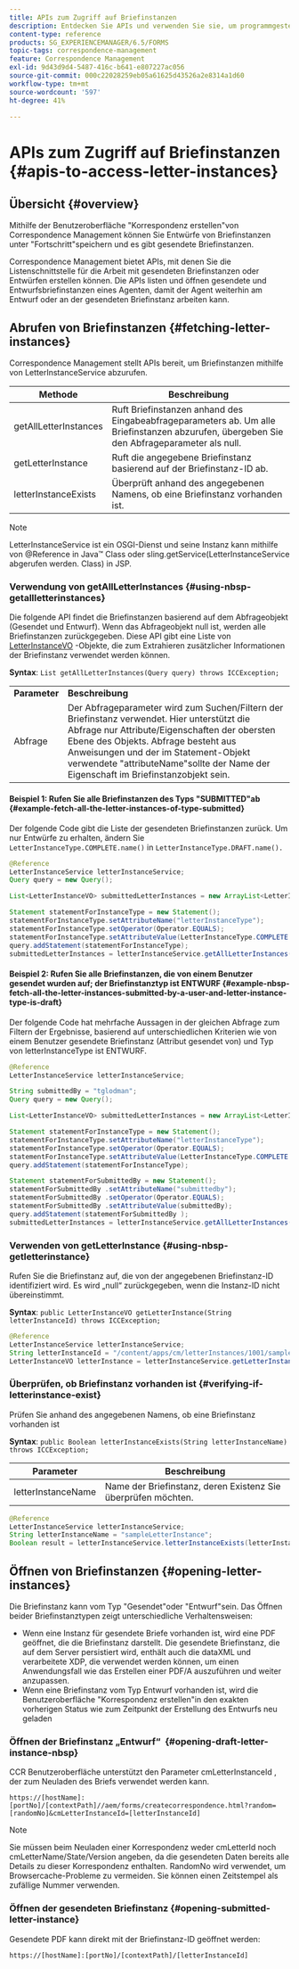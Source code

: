 ```yaml
---
title: APIs zum Zugriff auf Briefinstanzen
description: Entdecken Sie APIs und verwenden Sie sie, um programmgesteuert auf Briefinstanzen in der AEM Forms-Umgebung zuzugreifen.
content-type: reference
products: SG_EXPERIENCEMANAGER/6.5/FORMS
topic-tags: correspondence-management
feature: Correspondence Management
exl-id: 9d43d9d4-5487-416c-b641-e807227ac056
source-git-commit: 000c22028259eb05a61625d43526a2e8314a1d60
workflow-type: tm+mt
source-wordcount: '597'
ht-degree: 41%

---
```


# APIs zum Zugriff auf Briefinstanzen {#apis-to-access-letter-instances}

## Übersicht {#overview}

Mithilfe der Benutzeroberfläche &quot;Korrespondenz erstellen&quot;von Correspondence Management können Sie Entwürfe von Briefinstanzen unter &quot;Fortschritt&quot;speichern und es gibt gesendete Briefinstanzen.

Correspondence Management bietet APIs, mit denen Sie die Listenschnittstelle für die Arbeit mit gesendeten Briefinstanzen oder Entwürfen erstellen können. Die APIs listen und öffnen gesendete und Entwurfsbriefinstanzen eines Agenten, damit der Agent weiterhin am Entwurf oder an der gesendeten Briefinstanz arbeiten kann.

## Abrufen von Briefinstanzen {#fetching-letter-instances}

Correspondence Management stellt APIs bereit, um  Briefinstanzen mithilfe von LetterInstanceService abzurufen.

| Methode | Beschreibung |
|--- |--- |
| getAllLetterInstances | Ruft Briefinstanzen anhand des Eingabeabfrageparameters ab. Um alle Briefinstanzen abzurufen, übergeben Sie den Abfrageparameter als null. |
| getLetterInstance | Ruft die angegebene Briefinstanz basierend auf der Briefinstanz-ID ab. |
| letterInstanceExists | Überprüft anhand des angegebenen Namens, ob eine Briefinstanz vorhanden ist. |

>[!NOTE]
>
>LetterInstanceService ist ein OSGI-Dienst und seine Instanz kann mithilfe von @Reference in Java™ Class oder sling.getService(LetterInstanceService abgerufen werden. Class) in JSP.

### Verwendung von getAllLetterInstances {#using-nbsp-getallletterinstances}

Die folgende API findet die Briefinstanzen basierend auf dem Abfrageobjekt (Gesendet und Entwurf). Wenn das Abfrageobjekt null ist, werden alle Briefinstanzen zurückgegeben. Diese API gibt eine Liste von [LetterInstanceVO](https://helpx.adobe.com/de/aem-forms/6-2/javadocs/com/adobe/icc/dbforms/obj/LetterInstanceVO.html) -Objekte, die zum Extrahieren zusätzlicher Informationen der Briefinstanz verwendet werden können.

**Syntax**: `List getAllLetterInstances(Query query) throws ICCException;`

<table>
 <tbody>
  <tr>
   <td><strong>Parameter</strong></td>
   <td><strong>Beschreibung</strong></td>
  </tr>
  <tr>
   <td>Abfrage</td>
   <td>Der Abfrageparameter wird zum Suchen/Filtern der Briefinstanz verwendet. Hier unterstützt die Abfrage nur Attribute/Eigenschaften der obersten Ebene des Objekts. Abfrage besteht aus Anweisungen und der im Statement-Objekt verwendete "attributeName"sollte der Name der Eigenschaft im Briefinstanzobjekt sein.<br /> </td>
  </tr>
 </tbody>
</table>

#### Beispiel 1: Rufen Sie alle Briefinstanzen des Typs &quot;SUBMITTED&quot;ab {#example-fetch-all-the-letter-instances-of-type-submitted}

Der folgende Code gibt die Liste der gesendeten Briefinstanzen zurück. Um nur Entwürfe zu erhalten, ändern Sie `LetterInstanceType.COMPLETE.name()` in `LetterInstanceType.DRAFT.name().`

```java
@Reference
LetterInstanceService letterInstanceService;
Query query = new Query();

List<LetterInstanceVO> submittedLetterInstances = new ArrayList<LetterInstanceVO>();

Statement statementForInstanceType = new Statement();
statementForInstanceType.setAttributeName("letterInstanceType");
statementForInstanceType.setOperator(Operator.EQUALS);
statementForInstanceType.setAttributeValue(LetterInstanceType.COMPLETE.name());
query.addStatement(statementForInstanceType);
submittedLetterInstances = letterInstanceService.getAllLetterInstances(query);
```

#### Beispiel 2: Rufen Sie alle Briefinstanzen, die von einem Benutzer gesendet wurden auf; der Briefinstanztyp ist ENTWURF {#example-nbsp-fetch-all-the-letter-instances-submitted-by-a-user-and-letter-instance-type-is-draft}

Der folgende Code hat mehrfache Aussagen in der gleichen Abfrage zum Filtern der Ergebnisse, basierend auf unterschiedlichen Kriterien wie von einem Benutzer gesendete Briefinstanz (Attribut gesendet von) und Typ von letterInstanceType ist ENTWURF.

```java
@Reference
LetterInstanceService letterInstanceService;

String submittedBy = "tglodman";
Query query = new Query();

List<LetterInstanceVO> submittedLetterInstances = new ArrayList<LetterInstanceVO>();

Statement statementForInstanceType = new Statement();
statementForInstanceType.setAttributeName("letterInstanceType");
statementForInstanceType.setOperator(Operator.EQUALS);
statementForInstanceType.setAttributeValue(LetterInstanceType.COMPLETE.name());
query.addStatement(statementForInstanceType);

Statement statementForSubmittedBy = new Statement();
statementForSubmittedBy .setAttributeName("submittedby");
statementForSubmittedBy .setOperator(Operator.EQUALS);
statementForSubmittedBy .setAttributeValue(submittedBy);
query.addStatement(statementForSubmittedBy );
submittedLetterInstances = letterInstanceService.getAllLetterInstances(query);
```

### Verwenden von getLetterInstance {#using-nbsp-getletterinstance}

Rufen Sie die Briefinstanz auf, die von der angegebenen Briefinstanz-ID identifiziert wird. Es wird „null“ zurückgegeben, wenn die Instanz-ID nicht übereinstimmt.

**Syntax**: `public LetterInstanceVO getLetterInstance(String letterInstanceId) throws ICCException;`

```java
@Reference
LetterInstanceService letterInstanceService;
String letterInstanceId = "/content/apps/cm/letterInstances/1001/sampleLetterInstance";
LetterInstanceVO letterInstance = letterInstanceService.getLetterInstance(letterInstanceId );
```

### Überprüfen, ob Briefinstanz vorhanden ist {#verifying-if-letterinstance-exist}

Prüfen Sie anhand des angegebenen Namens, ob eine Briefinstanz vorhanden ist

**Syntax**: `public Boolean letterInstanceExists(String letterInstanceName) throws ICCException;`

| **Parameter** | **Beschreibung** |
|---|---|
| letterInstanceName | Name der Briefinstanz, deren Existenz Sie überprüfen möchten. |

```java
@Reference
LetterInstanceService letterInstanceService;
String letterInstanceName = "sampleLetterInstance";
Boolean result = letterInstanceService.letterInstanceExists(letterInstanceName );
```

## Öffnen von Briefinstanzen {#opening-letter-instances}

Die Briefinstanz kann vom Typ &quot;Gesendet&quot;oder &quot;Entwurf&quot;sein. Das Öffnen beider Briefinstanztypen zeigt unterschiedliche Verhaltensweisen:

* Wenn eine Instanz für gesendete Briefe vorhanden ist, wird eine PDF geöffnet, die die Briefinstanz darstellt. Die gesendete Briefinstanz, die auf dem Server persistiert wird, enthält auch die dataXML und verarbeitete XDP, die verwendet werden können, um einen Anwendungsfall wie das Erstellen einer PDF/A auszuführen und weiter anzupassen.
* Wenn eine Briefinstanz vom Typ Entwurf vorhanden ist, wird die Benutzeroberfläche &quot;Korrespondenz erstellen&quot;in den exakten vorherigen Status wie zum Zeitpunkt der Erstellung des Entwurfs neu geladen

### Öffnen der Briefinstanz „Entwurf“  {#opening-draft-letter-instance-nbsp}

CCR Benutzeroberfläche  unterstützt den Parameter cmLetterInstanceId , der zum Neuladen des Briefs verwendet werden kann.

`https://[hostName]:[portNo]/[contextPath]//aem/forms/createcorrespondence.html?random=[randomNo]&cmLetterInstanceId=[letterInstanceId]`

>[!NOTE]
>
Sie müssen beim Neuladen einer Korrespondenz weder cmLetterId noch cmLetterName/State/Version angeben, da die gesendeten Daten bereits alle Details zu dieser Korrespondenz enthalten. RandomNo wird verwendet, um Browsercache-Probleme zu vermeiden. Sie können einen Zeitstempel als zufällige Nummer verwenden.

### Öffnen der gesendeten Briefinstanz {#opening-submitted-letter-instance}

Gesendete PDF kann direkt mit der Briefinstanz-ID geöffnet werden:

`https://[hostName]:[portNo]/[contextPath]/[letterInstanceId]`
